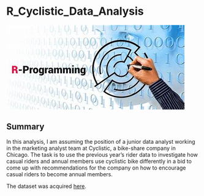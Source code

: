 # R_Cyclistic_Data_Analysis

![](R1.jfif)

## Summary
In this analysis, I am assuming the position of a junior data analyst working in the marketing analyst team at Cyclistic, a bike-share company in Chicago. The task is to use the previous year’s rider data to investigate how casual riders and annual members use cyclistic bike differently in a bid to come up with recommendations for the company on how to encourage casual riders to become annual members.

The dataset was acquired [here](https://divvy-tripdata.s3.amazonaws.com/index.html).
